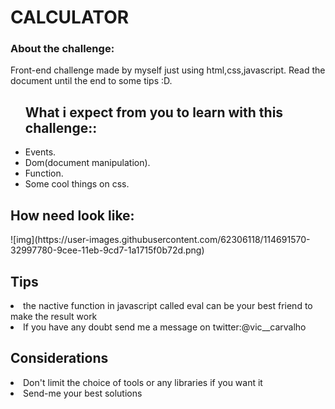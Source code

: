<h1>CALCULATOR </h1>

<h3>About the challenge:</h3>

Front-end challenge made by myself just using html,css,javascript.
Read the document until the end to some tips :D.

<ul>
<h2> What i expect from you to learn with this challenge::</h2>

<li>Events.<BR></li>
<li>Dom(document manipulation).</li>
<li>Function. <BR></li>
<li>Some cool things on css.</li>

</ul>

<h2>How need look like: </h2> 
![img](https://user-images.githubusercontent.com/62306118/114691570-32997780-9cee-11eb-9cd7-1a1715f0b72d.png)










<h2>Tips<br></h2>
<li>the nactive function in javascript called eval can be your best friend to make the result work</li>
<li>If you have any doubt send me a message on twitter:@vic__carvalho</li>


<h2>Considerations<br></h2> 
<li>Don't limit the choice of tools or any libraries if you want it<br></li>
<li>Send-me your best solutions</li>


   





 



